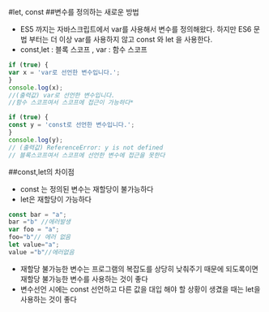 #let, const
##변수를 정의하는 새로운 방법
* ES5 까지는 자바스크립트에서 var를 사용해서 변수를 정의해왔다. 하지만 ES6 문법 부터는 더 이상 var를 사용하지 않고 const 와 let 을 사용한다.
* const,let : 블록 스코프 , var : 함수 스코프
 ```javascript
if (true) {
var x = 'var로 선언한 변수입니다.';
}
console.log(x);
//(출력값) var로 선언한 변수입니다. 
//함수 스코프여서 스코프에 접근이 가능하다*

if (true) {
const y = 'const로 선언한 변수입니다.';
}
console.log(y);
// (출력값) ReferenceError: y is not defined
// 블록스코프여서 스코프에 선언한 변수에 접근을 못한다 
```

##const,let의 차이점 
* const 는 정의된 변수는 재할당이 불가능하다
* let은 재할당이 가능하다
```javascript
const bar = "a";
bar ="b" //에러발생
var foo = "a";
foo="b"// 에러 없음
let value="a";
value ="b"//에러없음
```
* 재할당 불가능한 변수는 프로그램의 복잡도를 상당히 낮춰주기 때문에 되도록이면 재할당 불가능한 변수를 사용하는 것이 좋다
* 변수선언 시에는 const  선언하고 다른 값을 대입 해야 할 상황이 생겼을 때는 let을 사용하는 것이 좋다